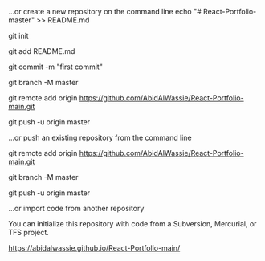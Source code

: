 …or create a new repository on the command line
echo "# React-Portfolio-master" >> README.md

git init

git add README.md

git commit -m "first commit"

git branch -M master

git remote add origin https://github.com/AbidAlWassie/React-Portfolio-main.git

git push -u origin master

…or push an existing repository from the command line

git remote add origin https://github.com/AbidAlWassie/React-Portfolio-main.git

git branch -M master

git push -u origin master

…or import code from another repository

You can initialize this repository with code from a Subversion, Mercurial, or TFS project.

https://abidalwassie.github.io/React-Portfolio-main/
